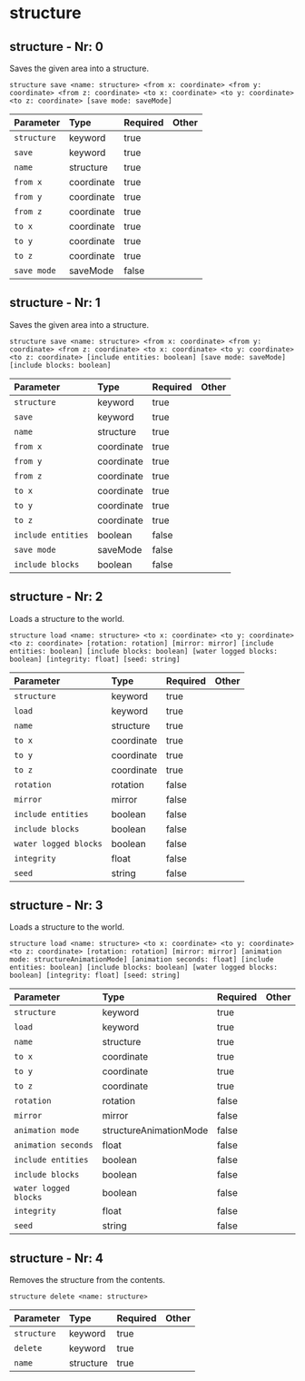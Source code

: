 # structure

## structure - Nr: 0

Saves the given area into a structure.

```mcfunction
structure save <name: structure> <from x: coordinate> <from y: coordinate> <from z: coordinate> <to x: coordinate> <to y: coordinate> <to z: coordinate> [save mode: saveMode]
```

|Parameter|Type|Required|Other|
|:---|:---|:---|:---|
|`structure`|keyword|true||
|`save`|keyword|true||
|`name`|structure|true||
|`from x`|coordinate|true||
|`from y`|coordinate|true||
|`from z`|coordinate|true||
|`to x`|coordinate|true||
|`to y`|coordinate|true||
|`to z`|coordinate|true||
|`save mode`|saveMode|false||



## structure - Nr: 1

Saves the given area into a structure.

```mcfunction
structure save <name: structure> <from x: coordinate> <from y: coordinate> <from z: coordinate> <to x: coordinate> <to y: coordinate> <to z: coordinate> [include entities: boolean] [save mode: saveMode] [include blocks: boolean]
```

|Parameter|Type|Required|Other|
|:---|:---|:---|:---|
|`structure`|keyword|true||
|`save`|keyword|true||
|`name`|structure|true||
|`from x`|coordinate|true||
|`from y`|coordinate|true||
|`from z`|coordinate|true||
|`to x`|coordinate|true||
|`to y`|coordinate|true||
|`to z`|coordinate|true||
|`include entities`|boolean|false||
|`save mode`|saveMode|false||
|`include blocks`|boolean|false||



## structure - Nr: 2

Loads a structure to the world.

```mcfunction
structure load <name: structure> <to x: coordinate> <to y: coordinate> <to z: coordinate> [rotation: rotation] [mirror: mirror] [include entities: boolean] [include blocks: boolean] [water logged blocks: boolean] [integrity: float] [seed: string]
```

|Parameter|Type|Required|Other|
|:---|:---|:---|:---|
|`structure`|keyword|true||
|`load`|keyword|true||
|`name`|structure|true||
|`to x`|coordinate|true||
|`to y`|coordinate|true||
|`to z`|coordinate|true||
|`rotation`|rotation|false||
|`mirror`|mirror|false||
|`include entities`|boolean|false||
|`include blocks`|boolean|false||
|`water logged blocks`|boolean|false||
|`integrity`|float|false||
|`seed`|string|false||



## structure - Nr: 3

Loads a structure to the world.

```mcfunction
structure load <name: structure> <to x: coordinate> <to y: coordinate> <to z: coordinate> [rotation: rotation] [mirror: mirror] [animation mode: structureAnimationMode] [animation seconds: float] [include entities: boolean] [include blocks: boolean] [water logged blocks: boolean] [integrity: float] [seed: string]
```

|Parameter|Type|Required|Other|
|:---|:---|:---|:---|
|`structure`|keyword|true||
|`load`|keyword|true||
|`name`|structure|true||
|`to x`|coordinate|true||
|`to y`|coordinate|true||
|`to z`|coordinate|true||
|`rotation`|rotation|false||
|`mirror`|mirror|false||
|`animation mode`|structureAnimationMode|false||
|`animation seconds`|float|false||
|`include entities`|boolean|false||
|`include blocks`|boolean|false||
|`water logged blocks`|boolean|false||
|`integrity`|float|false||
|`seed`|string|false||



## structure - Nr: 4

Removes the structure from the contents.

```mcfunction
structure delete <name: structure>
```

|Parameter|Type|Required|Other|
|:---|:---|:---|:---|
|`structure`|keyword|true||
|`delete`|keyword|true||
|`name`|structure|true||

